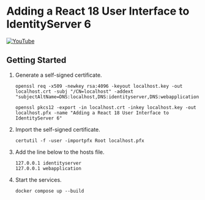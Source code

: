 ﻿# Adding a React 18 User Interface to IdentityServer 6

[![YouTube](https://img.youtube.com/vi/Ez46YiJ5bgo/0.jpg)](https://www.youtube.com/watch?v=Ez46YiJ5bgo)

## Getting Started

1. Generate a self-signed certificate.
    ```shell
    openssl req -x509 -newkey rsa:4096 -keyout localhost.key -out localhost.crt -subj "/CN=localhost" -addext "subjectAltName=DNS:localhost,DNS:identityserver,DNS:webapplication"
    ```
    ```shell
    openssl pkcs12 -export -in localhost.crt -inkey localhost.key -out localhost.pfx -name "Adding a React 18 User Interface to IdentityServer 6"
    ```
1. Import the self-signed certificate.
    ```shell
    certutil -f -user -importpfx Root localhost.pfx
    ```
1. Add the line below to the hosts file.
    ```text
    127.0.0.1 identityserver
    127.0.0.1 webapplication
    ```
1. Start the services.
    ```shell
    docker compose up --build
    ```
